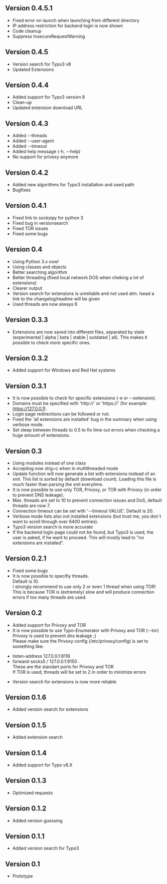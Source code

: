 ## Version 0.4.5.1

* Fixed error on launch when launching from different directory
* IP address restriction for backend login is now shown
* Code cleanup
* Suppress InsecureRequestWarning

## Version 0.4.5

* Version search for Typo3 v8
* Updated Extensions

## Version 0.4.4

* Added support for Typo3 version 8
* Clean-up
* Updated extension download URL

## Version 0.4.3

* Added --threads
* Added --user-agent
* Added --timeout
* Added help message (-h, --help)
* No support for privoxy anymore

## Version 0.4.2

* Added new algorithms for Typo3 installation and used path
* Bugfixes

## Version 0.4.1

* Fixed link to socksipy for python 3
* Fixed bug in versionsearch
* Fixed TOR issues
* Fixed some bugs

## Version 0.4

* Using Python 3.x now!
* Using classes and objects
* Better searching algorithm
* Better threading (fixed local network DOS when cheking a lot of extensions)
* Clearer output
* Version search for extensions is unreliable and not used atm. Isead a link to the changelog/readme will be given
* Used threads are now always 6

## Version 0.3.3

* Extensions are now saved into different files, separated by state (experimental | alpha | beta | stable | outdated | all). This makes it possible to check more specific ones.

## Version 0.3.2

* Added support for Windows and Red Hat systems

## Version 0.3.1

* It is now possible to check for specific extensions (-e or --extension).
* Domains must be specified with 'http://' or 'https://' (for example: https://127.0.0.1).
* Login page redirections can be followed or not.
* Fixed the 'all extensions are installed' bug in the summary when using verbose mode.
* Set sleep between threads to 0.5 to fix time out errors when checking a huge amount of extensions.

## Version 0.3

* Using modules instead of one class
* Accepting now strg+c when in multithreaded mode
* Update function will now generate a list with extensions instead of an xml. This list is sorted by default (download count). Loading this file is much faster than parsing the xml everytime.
* It is now possible to use only TOR, Privoxy, or TOR with Privoxy (in order to prevent DNS leakage).
* Max. threads are set to 10 to prevent connection issues and DoS, default threads are now 7.
* Connection timeout can be set with '--timeout VALUE'. Default is 20.
* Verbose mode lists also not installed extensions (but trust me, you don´t want to scroll through over 6400 entries).
* Typo3 version search is more accurate
* If the backend login page could not be found, but Typo3 is used, the user is asked, if he want to proceed. This will mostly lead to "no extensions are installed".

## Version 0.2.1

* Fixed some bugs
* It is now possible to specifiy threads.<br>
  Default is 10.<br>
  I strongly recommend to use only 2 or even 1 thread when using TOR!<br>
  This is because TOR is (extremely) slow and will produce connection errors if too many threads are used.

## Version 0.2

* Added support for Privoxy and TOR
* It is now possible to use Typo-Enumerator with Privoxy and TOR (--tor)<br>
  Privoxy is used to prevent dns leakage ;)<br>
  Please make sure the Privoxy config (/etc/privoxy/config) is set to something like:
 - listen-address   127.0.0.1:8118
 - forward-socks5 / 127.0.0.1:9150 .<br>
  These are the standart ports for Privoxy and TOR<br>
  If TOR is used, threads will be set to 2 in order to minimize errors
* Version search for extensions is now more reliable

## Version 0.1.6

* Added version search for extensions

## Version 0.1.5

* Added extension search

## Version 0.1.4

* Added support for Typo v6.X

## Version 0.1.3

* Optimized requests

## Version 0.1.2

* Added version guessing

## Version 0.1.1

* Added version search for Typo3

## Version 0.1 

* Prototype
